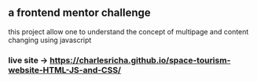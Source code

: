 ## a frontend mentor challenge

this project allow one to understand the concept of multipage and content changing using javascript
### live site -> https://charlesricha.github.io/space-tourism-website-HTML-JS-and-CSS/
